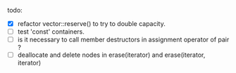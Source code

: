 todo:  
- [x] refactor vector::reserve() to try to double capacity.
- [ ] test 'const' containers.
- [ ] is it necessary to call member destructors in assignment operator of pair ?
- [ ] deallocate and delete nodes in erase(iterator) and erase(iterator, iterator)